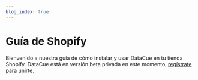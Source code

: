 ```yaml
---
blog_index: true
---
```


# Guía de Shopify

Bienvenido a nuestra guía de cómo instalar y usar DataCue en tu tienda Shopify. DataCue está en versión beta privada en este momento, [regístrate](https://datacue.co/sign-up) para unirte.

<ArticleIndex type="shopify" lang="es" />

